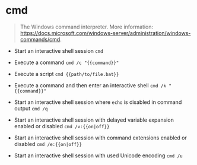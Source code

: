 # cmd
> The Windows command interpreter.
> More information: <https://docs.microsoft.com/windows-server/administration/windows-commands/cmd>.

- Start an interactive shell session
`cmd`

- Execute a command
`cmd /c "{{command}}"`

- Execute a script
`cmd {{path/to/file.bat}}`

- Execute a command and then enter an interactive shell
`cmd /k "{{command}}"`

- Start an interactive shell session where `echo` is disabled in command output
`cmd /q`

- Start an interactive shell session with delayed variable expansion enabled or disabled
`cmd /v:{{on|off}}`

- Start an interactive shell session with command extensions enabled or disabled
`cmd /e:{{on|off}}`

- Start an interactive shell session with used Unicode encoding
`cmd /u`
